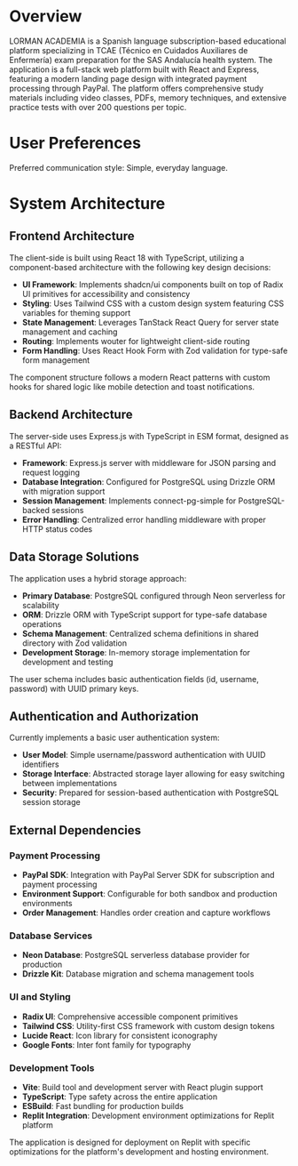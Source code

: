 # Overview

LORMAN ACADEMIA is a Spanish language subscription-based educational platform specializing in TCAE (Técnico en Cuidados Auxiliares de Enfermería) exam preparation for the SAS Andalucía health system. The application is a full-stack web platform built with React and Express, featuring a modern landing page design with integrated payment processing through PayPal. The platform offers comprehensive study materials including video classes, PDFs, memory techniques, and extensive practice tests with over 200 questions per topic.

# User Preferences

Preferred communication style: Simple, everyday language.

# System Architecture

## Frontend Architecture
The client-side is built using React 18 with TypeScript, utilizing a component-based architecture with the following key design decisions:

- **UI Framework**: Implements shadcn/ui components built on top of Radix UI primitives for accessibility and consistency
- **Styling**: Uses Tailwind CSS with a custom design system featuring CSS variables for theming support
- **State Management**: Leverages TanStack React Query for server state management and caching
- **Routing**: Implements wouter for lightweight client-side routing
- **Form Handling**: Uses React Hook Form with Zod validation for type-safe form management

The component structure follows a modern React patterns with custom hooks for shared logic like mobile detection and toast notifications.

## Backend Architecture
The server-side uses Express.js with TypeScript in ESM format, designed as a RESTful API:

- **Framework**: Express.js server with middleware for JSON parsing and request logging
- **Database Integration**: Configured for PostgreSQL using Drizzle ORM with migration support
- **Session Management**: Implements connect-pg-simple for PostgreSQL-backed sessions
- **Error Handling**: Centralized error handling middleware with proper HTTP status codes

## Data Storage Solutions
The application uses a hybrid storage approach:

- **Primary Database**: PostgreSQL configured through Neon serverless for scalability
- **ORM**: Drizzle ORM with TypeScript support for type-safe database operations
- **Schema Management**: Centralized schema definitions in shared directory with Zod validation
- **Development Storage**: In-memory storage implementation for development and testing

The user schema includes basic authentication fields (id, username, password) with UUID primary keys.

## Authentication and Authorization
Currently implements a basic user authentication system:

- **User Model**: Simple username/password authentication with UUID identifiers
- **Storage Interface**: Abstracted storage layer allowing for easy switching between implementations
- **Security**: Prepared for session-based authentication with PostgreSQL session storage

## External Dependencies

### Payment Processing
- **PayPal SDK**: Integration with PayPal Server SDK for subscription and payment processing
- **Environment Support**: Configurable for both sandbox and production environments
- **Order Management**: Handles order creation and capture workflows

### Database Services
- **Neon Database**: PostgreSQL serverless database provider for production
- **Drizzle Kit**: Database migration and schema management tools

### UI and Styling
- **Radix UI**: Comprehensive accessible component primitives
- **Tailwind CSS**: Utility-first CSS framework with custom design tokens
- **Lucide React**: Icon library for consistent iconography
- **Google Fonts**: Inter font family for typography

### Development Tools
- **Vite**: Build tool and development server with React plugin support
- **TypeScript**: Type safety across the entire application
- **ESBuild**: Fast bundling for production builds
- **Replit Integration**: Development environment optimizations for Replit platform

The application is designed for deployment on Replit with specific optimizations for the platform's development and hosting environment.